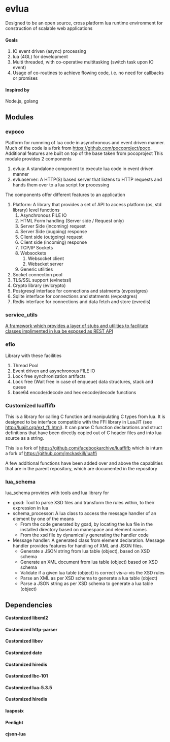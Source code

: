 # evlua

Designed to be an open source, cross platform lua runtime environment for construction of scalable web applications

#### Goals
1. IO event driven (async) processing
2. lua (4GL) for development
3. Multi threaded, with co-operative multitasking (switch task upon IO event)
4. Usage of co-routines to achieve flowing code, i.e. no need for callbacks or promises

#### Inspired by
Node.js, golang


## Modules
### evpoco
Platform for runnning of lua code in asynchronous and event driven manner.
Much of the code is a fork from https://github.com/pocoproject/poco. Additional features are built on top of the base taken from pocoproject
This module provides 2 components

1. evlua: A standalone component to execute lua code in event driven manner
2. evluaserver: A HTTP(S) based server that listens to HTTP requests and hands them over to a lua script for processing

The components offer different features to an application

1. Platform: A library that provides a set of API to access platform (os, std library) level functions
	1. Asynchronous FILE IO
	2. HTML Form handling (Server side / Request only)
	3. 	Server Side (incoming) request
	4. 	Server Side (ougoing) response
	5. Client side (outgoing) request
	6. Client side (incoming) response
	7. TCP/IP Sockets
	8. Websockets
		1. Websocket client
		2. Webscket server
	9. Generic utilities
2. Socket connection pool
3. TLS/SSL support (evlnetssl)
4. Crypto library (evlcrypto)
5. Postgresql interface for connections and statments (evpostgres)
6. Sqlite interface for connections and statments (evpostgres)
7. Redis interface for connections and data fetch and store (evredis)
 

### service_utils
[A framework which provides a layer of stubs and utilities to facilitate classes implimented in lua be exposed as REST API ](https://github.com/Tekenlight/service_utils/wiki)

### efio
Library with these facilities 

1. Thread Pool
2. Event driven and asynchronous FILE IO
3. Lock free synchronization artifacts
4. Lock free (Wait free in case of enqueue) data structures, stack and queue
5. base64 encode/decode and hex encode/decode functions


### Customized luaffifb
This is a library for calling C function and manipulating C types from lua. It is designed to be interface compatible with the FFI library in LuaJIT (see http://luajit.org/ext_ffi.html). It can parse C function declarations and struct definitions that have been directly copied out of C header files and into lua source as a string.

This is a fork of https://github.com/facebookarchive/luaffifb which is inturn a fork of https://github.com/jmckaskill/luaffi

A few additional functions have been added over and above the capablities that are in the parent repository, which are documented in the repository


### lua_schema
lua_schema provides with tools and lua library for
* gxsd: Tool to parse XSD files and transform the rules within, to their expression in lua
* schema_processor: A lua class to access the message handler of an element by one of the means
	* From the code generated by gxsd, by locating the lua file in the installed directory based on manespace and element names
	* From the xsd file by dynamically generating the handler code
* Message handler: A generated class from element declaration. Message handler provides features for handling of XML and JSON files.
	* Generate a JSON string from lua table (object), based on XSD schema
	* Generate an XML document from lua table (object) based on XSD schema
	* Validate if a given lua table (object) is correct vis-a-vis the XSD rules
	* Parse an XML as per XSD schema to generate a lua table (object)
	* Parse a JSON string as per XSD schema to generate a lua table (object)


## Dependencies

#### Customized libxml2

#### Customized http-parser

#### Customized libev

#### Customized date

#### Customized hiredis

#### Customized lbc-101

#### Customized lua-5.3.5

#### Customized hiredis

#### luaposix

#### Penlight

#### cjson-lua


